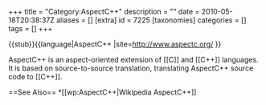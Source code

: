 +++
title = "Category:AspectC++"
description = ""
date = 2010-05-18T20:38:37Z
aliases = []
[extra]
id = 7225
[taxonomies]
categories = []
tags = []
+++

{{stub}}{{language|AspectC++
|site=http://www.aspectc.org/
}}

AspectC++ is an aspect-oriented extension of [[C]] and [[C++]] languages. It is based on source-to-source translation, translating AspectC++ source code to 
[[C++]]. 

==See Also==
*[[wp:AspectC++|Wikipedia AspectC++]]
